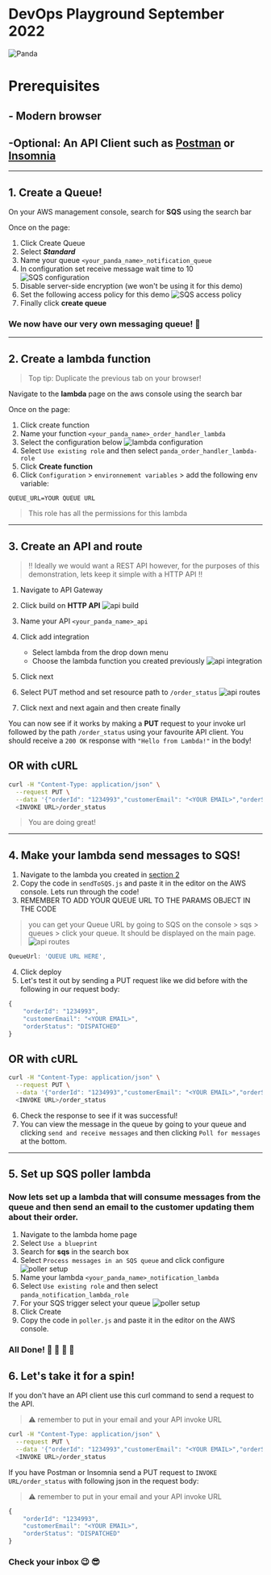# DevOps Playground September 2022

![Panda](https://ecsddopg.wpengine.com/wp-content/uploads/2019/01/181212-Stickers-final-A-600x600.png)

# Prerequisites

## - Modern browser

## -Optional: An API Client such as [Postman](https://www.postman.com/downloads/) or [Insomnia](https://insomnia.rest/download)

---

## 1. Create a Queue!

On your AWS management console, search for **SQS** using the search bar

Once on the page:

1. Click Create Queue
2. Select **_Standard_**
3. Name your queue `<your_panda_name>_notification_queue`
4. In configuration set receive message wait time to 10
   ![SQS configuration](./screenshots/sqs_1.png)
5. Disable server-side encryption (we won't be using it for this demo)
6. Set the following access policy for this demo
   ![SQS access policy](./screenshots/sqs_2.png)
7. Finally click **create queue**

### We now have our very own messaging queue! :tada:

---

## <a name="abcd"></a> 2. Create a lambda function

> Top tip: Duplicate the previous tab on your browser!

Navigate to the **lambda** page on the aws console using the search bar

Once on the page:

1. Click create function
2. Name your function `<your_panda_name>_order_handler_lambda`
3. Select the configuration below
   ![lambda configuration](./screenshots//lambda_1/lambda_1.png)
4. Select `Use existing role` and then select `panda_order_handler_lambda-role`
5. Click **Create function**
6. Click `Configuration` > `environnement variables` > add the following env variable:

```env
QUEUE_URL=YOUR QUEUE URL
```

> This role has all the permissions for this lambda

---

## 3. Create an API and route

> :bangbang: Ideally we would want a REST API however, for the purposes of this demonstration, lets keep it simple with a HTTP API :bangbang:

1. Navigate to API Gateway
2. Click build on **HTTP API**
   ![api build](./screenshots/api_gw_1.png)
3. Name your API `<your_panda_name>_api`
4. Click add integration
   - Select lambda from the drop down menu
   - Choose the lambda function you created previously
     ![api integration](./screenshots/api_gw_2.png)
5. Click next
6. Select PUT method and set resource path to `/order_status`
   ![api routes](./screenshots/api_gw_3.png)

7. Click next and next again and then create finally

You can now see if it works by making a **PUT** request to your invoke url followed by the path `/order_status` using your favourite API client. You should receive a `200 OK` response with `"Hello from Lambda!"` in the body!

## OR with cURL

```sh
curl -H "Content-Type: application/json" \
  --request PUT \
  --data '{"orderId": "1234993","customerEmail": "<YOUR EMAIL>","orderStatus": "DISPATCHED"}' \
  <INVOKE URL>/order_status
```

> You are doing great!

---

## 4. Make your lambda send messages to SQS!

1. Navigate to the lambda you created in [section 2](#abcd)
2. Copy the code in `sendToSQS.js` and paste it in the editor on the AWS console. Lets run through the code!
3. REMEMBER TO ADD YOUR QUEUE URL TO THE PARAMS OBJECT IN THE CODE

> you can get your Queue URL by going to SQS on the console > sqs > queues > click your queue. It should be displayed on the main page.
> ![api routes](./screenshots/sqs_3.png)

```js
QueueUrl: 'QUEUE URL HERE',
```

4. Click deploy
5. Let's test it out by sending a PUT request like we did before with the following in our request body:

```js
{
	"orderId": "1234993",
	"customerEmail": "<YOUR EMAIL>",
	"orderStatus": "DISPATCHED"
}
```

## OR with cURL

```sh
curl -H "Content-Type: application/json" \
  --request PUT \
  --data '{"orderId": "1234993","customerEmail": "<YOUR EMAIL>","orderStatus": "DISPATCHED"}' \
  <INVOKE URL>/order_status
```

6. Check the response to see if it was successful!
7. You can view the message in the queue by going to your queue and clicking `send and receive messages` and then clicking `Poll for messages` at the bottom.

---

## 5. Set up SQS poller lambda

### Now lets set up a lambda that will consume messages from the queue and then send an email to the customer updating them about their order.

1. Navigate to the lambda home page
2. Select `Use a blueprint`
3. Search for **sqs** in the search box
4. Select `Process messages in an SQS queue` and click configure
   ![poller setup](./screenshots/lambda_2/poller_1.png)
5. Name your lambda `<your_panda_name>_notification_lambda`
6. Select `Use existing role` and then select `panda_notification_lambda_role`
7. For your SQS trigger select your queue
   ![poller setup](./screenshots/lambda_2/poller_2.png)
8. Click Create
9. Copy the code in `poller.js` and paste it in the editor on the AWS console.

### All Done! :tada: :tada: :tada: :tada:

## 6. Let's take it for a spin!

If you don't have an API client use this curl command to send a request to the API.

> :warning: remember to put in your email and your API invoke URL

```sh
curl -H "Content-Type: application/json" \
  --request PUT \
  --data '{"orderId": "1234993","customerEmail": "<YOUR EMAIL>","orderStatus": "DISPATCHED"}' \
  <INVOKE URL>/order_status
```

If you have Postman or Insomnia send a PUT request to `INVOKE URL/order_status` with following json in the request body:

> :warning: remember to put in your email and your API invoke URL

```js
{
	"orderId": "1234993",
	"customerEmail": "<YOUR EMAIL>",
	"orderStatus": "DISPATCHED"
}
```

### Check your inbox :wink: :sunglasses:
